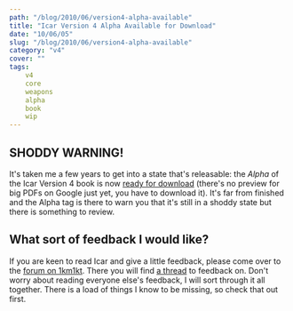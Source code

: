 ```yaml
---
path: "/blog/2010/06/version4-alpha-available"
title: "Icar Version 4 Alpha Available for Download"
date: "10/06/05"
slug: "/blog/2010/06/version4-alpha-available"
category: "v4"
cover: ""
tags:
    v4
    core
    weapons
    alpha
    book
    wip
---
```

               
## SHODDY WARNING!

It's taken me a few years to get into a state that's releasable: the _Alpha_ of the Icar Version 4 book is now [ready for download](http://www.maison-de-stuff.net/rob/icar/icarv4a.pdf) (there's no preview for big PDFs on Google just yet, you have to download it). It's far from finished and the Alpha tag is there to warn you that it's still in a shoddy state but there is something to review.

## What sort of feedback I would like?

If you are keen to read Icar and give a little feedback, please come over to the [forum on 1km1kt](http://www.1km1kt.net/forum/viewforum.php?f=34). There you will find [a thread](http://www.1km1kt.net/forum/viewtopic.php?f=34;t=2494) to feedback on. Don't worry about reading everyone else's feedback, I will sort through it all together. There is a load of things I know to be missing, so check that out first.